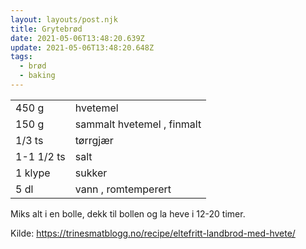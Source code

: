 ```yaml
---
layout: layouts/post.njk
title: Grytebrød
date: 2021-05-06T13:48:20.639Z
update: 2021-05-06T13:48:20.648Z
tags:
  - brød
  - baking
---
```


|            |                            |
| ---------- | -------------------------- |
| 450 g      | hvetemel                   |
| 150 g      | sammalt hvetemel , finmalt |
| 1/3 ts     | tørrgjær                   |
| 1-1 1/2 ts | salt                       |
| 1 klype    | sukker                     |
| 5 dl       | vann , romtemperert        |

Miks alt i en bolle, dekk til bollen og la heve i 12-20 timer.

Kilde: https://trinesmatblogg.no/recipe/eltefritt-landbrod-med-hvete/
